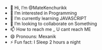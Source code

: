 - 👋 Hi, I’m @MateKenchurikk
- 👀 I’m interested in Programming
- 🌱 I’m currently learning JAVASCRIPT
- 💞️ I’m looking to collaborate on Something
- 📫 How to reach me _ U cant reach ME
- 😄 Pronouns: Mexanik
- ⚡ Fun fact: I Sleep 2 hours a night

<!---
MateKenchurikk/MateKenchurikk is a ✨ special ✨ repository because its `README.md` (this file) appears on your GitHub profile.
You can click the Preview link to take a look at your changes.
--->
